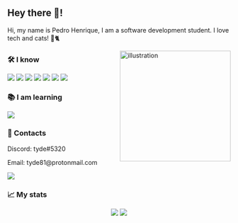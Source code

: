 ## Hey there 👋!

<p>
Hi, my name is Pedro Henrique, I am a software development student. I love tech and cats! 🚀🐈

<img 
alt="illustration"
align="right"
width="250"
src="https://raw.githubusercontent.com/tyde81/tyde81/5b9bfe3a115f0964b9766208879e8b8c0f937297/icons/illustration.svg" />
</p>

### 🛠️ I know

![](https://raw.githubusercontent.com/tyde81/tyde81/main/icons/elixir.png)
![](https://raw.githubusercontent.com/tyde81/tyde81/main/icons/nodejs.png) ![](https://raw.githubusercontent.com/tyde81/tyde81/main/icons/typescript.png) ![](https://raw.githubusercontent.com/tyde81/tyde81/main/icons/react.png) ![](https://raw.githubusercontent.com/tyde81/tyde81/main/icons/vue.png) ![](https://raw.githubusercontent.com/tyde81/tyde81/main/icons/html.png) ![](https://raw.githubusercontent.com/tyde81/tyde81/main/icons/css.png)

### 📚 I am learning
![](https://raw.githubusercontent.com/tyde81/tyde81/main/icons/phoenix.png)

###  👤 Contacts

<p>Discord: tyde#5320<p>
<p>Email: tyde81@protonmail.com</p>
<a href="https://www.linkedin.com/in/pedro-henrique-fonseca-991812206/"><img src="https://img.shields.io/badge/LinkedIn-0077B5?style=for-the-badge&logo=linkedin&logoColor=white"></a>

### 📈 My stats

<p align="center">
<img src="https://github-readme-stats.vercel.app/api?username=tyde81&show_icons=true&theme=dark" />
<img src="https://github-readme-stats.vercel.app/api/top-langs/?username=tyde81&theme=dark" />
</p>

